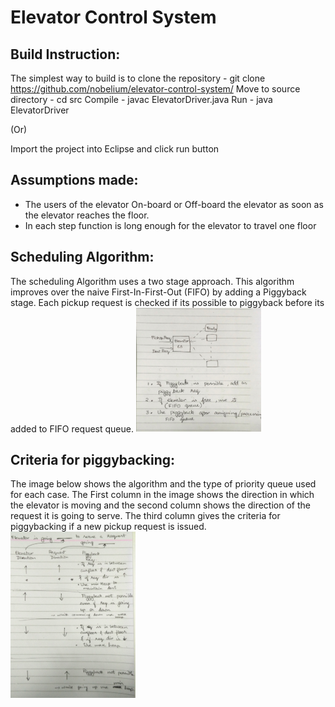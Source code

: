 Elevator Control System
=======================
Build Instruction:
------------------
The simplest way to build is to clone the repository - git clone https://github.com/nobelium/elevator-control-system/
Move to source directory - cd src
Compile - javac ElevatorDriver.java
Run - java ElevatorDriver

(Or)

Import the project into Eclipse and click run button

Assumptions made:
-----------------
- The users of the elevator On-board or Off-board the elevator as soon as the elevator reaches the floor.
- In each step function is long enough for the elevator to travel one floor

Scheduling Algorithm:
---------------------
The scheduling Algorithm uses a two stage approach. This algorithm improves over the naive First-In-First-Out (FIFO) by adding a Piggyback stage. Each pickup request is checked if its possible to piggyback before its added to FIFO request queue.
<img src="/img/blockdiagram.jpg?raw=true" alt="Drawing" style="width: 200px;"/>

Criteria for piggybacking: 
-------------------------
The image below shows the algorithm and the type of priority queue used for each case. The First column in the image shows the direction in which the elevator is moving and the second column shows the direction of the request it is going to serve. The third column gives the criteria for piggybacking if a new pickup request is issued.
<img src="/img/piggyback.jpg?raw=true" alt="Drawing" style="width: 200px;"/>
